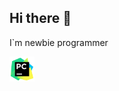 ## Hi there 👋
I`m newbie programmer
<div>
  <img src=https://github.com/devicons/devicon/blob/master/icons/pycharm/pycharm-original.svg title="pycharm" **alt="pycharm" width="40" height="40"/>&nbsp;
</div>
